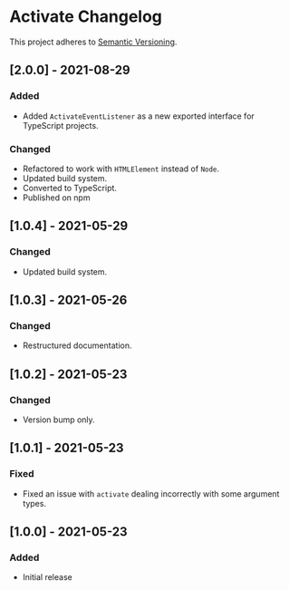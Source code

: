 # Activate Changelog

This project adheres to [Semantic Versioning](https://semver.org/spec/v2.0.0.html).

## [2.0.0] - 2021-08-29

### Added

* Added `ActivateEventListener` as a new exported interface for TypeScript projects.

### Changed

* Refactored to work with `HTMLElement` instead of `Node`.
* Updated build system.
* Converted to TypeScript.
* Published on npm

## [1.0.4] - 2021-05-29

### Changed

* Updated build system.

## [1.0.3] - 2021-05-26

### Changed

* Restructured documentation.

## [1.0.2] - 2021-05-23

### Changed

* Version bump only.

## [1.0.1] - 2021-05-23

### Fixed

* Fixed an issue with `activate` dealing incorrectly with some argument types.

## [1.0.0] - 2021-05-23

### Added

* Initial release
